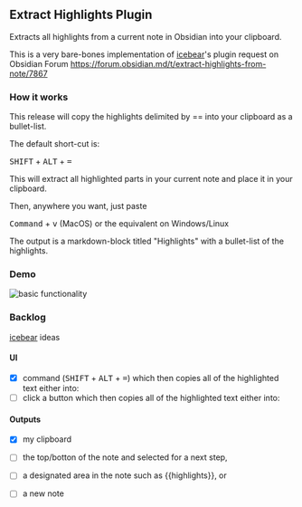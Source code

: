 ## Extract Highlights Plugin

Extracts all highlights from a current note in Obsidian into your clipboard.

This is a very bare-bones implementation of [icebear](https://forum.obsidian.md/u/icebear/summary)'s plugin request on Obsidian Forum https://forum.obsidian.md/t/extract-highlights-from-note/7867

### How it works
This release will copy the highlights delimited by == into your clipboard as a bullet-list. 

The default short-cut is: 

<kbd>SHIFT</kbd> + <kbd>ALT</kbd> + <kbd>=</kbd>

This will extract all highlighted parts in your current note and place it in your clipboard. 

Then, anywhere you want, just paste 

<kbd>Command</kbd> + <kbd>v</kbd> (MacOS) or the equivalent on Windows/Linux

The output is a markdown-block titled "Highlights" with a bullet-list of the highlights.

### Demo

![basic functionality](https://github.com/akaalias/extract-highlights-plugin/blob/master/clipboard-flow.gif?raw=true)

### Backlog

[icebear](https://forum.obsidian.md/u/icebear/summary) ideas

#### UI
- [x] command (<kbd>SHIFT</kbd> + <kbd>ALT</kbd> + <kbd>=</kbd>) which then copies all of the highlighted text either into:
- [ ] click a button which then copies all of the highlighted text either into:

#### Outputs
- [x] my clipboard
- [ ] the top/botton of the note and selected for a next step,
- [ ] a designated area in the note such as {{highlights}}, or
- [ ] a new note

